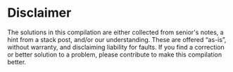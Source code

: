 # Disclaimer

The solutions in this compilation are either collected from senior's notes, a hint from a stack post, and/or our understanding. These are offered “as-is”, without warranty, and disclaiming liability for faults. If you find a correction or better solution to a problem, please contribute to make this compilation better.